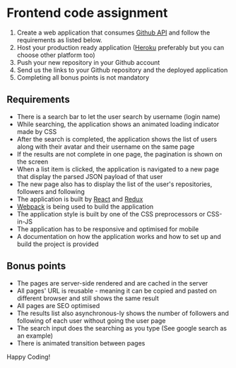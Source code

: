 # Frontend code assignment
1. Create a web application that consumes [Github API](https://developer.github.com/v3/) and follow the requirements as listed below.
2. Host your production ready application ([Heroku](http://heroku.com) preferably but you can choose other platform too)
3. Push your new repository in your Github account
4. Send us the links to your Github repository and the deployed application
5. Completing all bonus points is not mandatory
 
## Requirements
- There is a search bar to let the user search by username (login name)
- While searching, the application shows an animated loading indicator made by CSS 
- After the search is completed, the application shows the list of users along with their avatar and their username on the same page
- If the results are not complete in one page, the pagination is shown on the screen
- When a list item is clicked, the application is navigated to a new page that display the parsed JSON payload of that user
- The new page also has to display the list of the user's repositories, followers and following
- The application is built by [React](https://github.com/facebook/react) and [Redux](https://github.com/reactjs/redux)
- [Webpack](https://github.com/webpack/webpack) is being used to build the application
- The application style is built by one of the CSS preprocessors or CSS-in-JS
- The application has to be responsive and optimised for mobile
- A documentation on how the application works and how to set up and build the project is provided
 
## Bonus points 
- The pages are server-side rendered and are cached in the server
- All pages' URL is reusable - meaning it can be copied and pasted on different browser and still shows the same result
- All pages are SEO optimised
- The results list also asynchronous-ly shows the number of followers and following of each user without going the user page
- The search input does the searching as you type (See google search as an example)
- There is animated transition between pages

Happy Coding!

